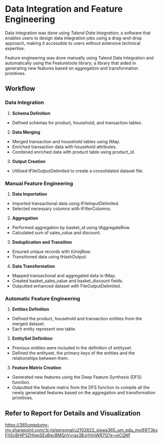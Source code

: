 # Data Integration and Feature Engineering
Data integration was done using *Talend Data Integration*; a software that enables users to design data integration jobs using a drag-and-drop approach, making it accessible to users without extensive technical expertise.

Feature engineering was done manually using Talend Data Integration and automatically using the Featuretools library; a library that aided in generating new features based on aggregation and transformation primitives. 

## Workflow

### Data Integration

1. **Schema Definition**
* Defined schemas for product, household, and transaction tables.

2. **Data Merging**
* Merged transaction and household tables using tMap.
* Enriched transaction data with household attributes.
* Combined enriched data with product table using product_id.

3. **Output Creation**
* Utilized tFileOutputDelimited to create a consolidated dataset file.

### Manual Feature Engineering

1. **Data Importation**
* Imported transactional data using tFileInputDelimited.
* Selected necessary columns with tFilterColumns.

2. **Aggregation**
* Performed aggregation by basket_id using tAggregateRow.
* Calculated sum of sales_value and discount.

3. **Deduplication and Transition**
* Ensured unique records with tUniqRow.
* Transitioned data using tHashOutput.

4. **Data Transformation**
* Mapped transactional and aggregated data in tMap.
* Created basket_sales_value and basket_discount fields.
* Outputted enhanced dataset with FileOutputDelimited.

### Automatic Feature Engineering

1. **Entities Definition**
* Defined the product, household and transaction entities from the merged dataset.
* Each entity represent one table.

2. **EntitySet Definition**
* Previous entities were included in the definition of entityset. 
* Defined the entityset, the primary keys of the entities and the relationships between them.

3. **Feature Matrix Creation**
* Generated new features using the Deep Feature Synthesis (DFS) function.
* Outputted the feature matrix from the DFS function to compile all the newly generated features based on the aggregation and transformation primitives. 

## Refer to Report for Details and Visualization
https://365umedumy-my.sharepoint.com/:b:/g/personal/u2102822_siswa365_um_edu_my/ERT3kxFhScBHlP3ZHIqeSEsBgcBMQnVyras3BJrhVoWR7Q?e=oiCQNf